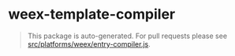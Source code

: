 weex-template-compiler
======================

> This package is auto-generated. For pull requests please see [src/platforms/weex/entry-compiler.js](https://github.com/vuejs/vue/tree/dev/src/platforms/weex/entry-compiler.js).
